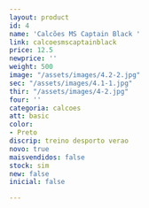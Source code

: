 ```yaml
---
layout: product
id: 4
name: 'Calcões MS Captain Black '
link: calcoesmscaptainblack
price: 12.5
newprice: ''
weight: 500
image: "/assets/images/4.2-2.jpg"
sec: "/assets/images/4.1-1.jpg"
thir: "/assets/images/4-2.jpg"
four: ''
categoria: calcoes
att: basic
color:
- Preto
discrip: treino desporto verao
novo: true
maisvendidos: false
stock: sim
new: false
inicial: false

---
```


